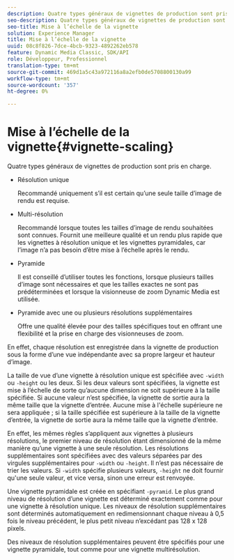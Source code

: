 ```yaml
---
description: Quatre types généraux de vignettes de production sont pris en charge.
seo-description: Quatre types généraux de vignettes de production sont pris en charge.
seo-title: Mise à l’échelle de la vignette
solution: Experience Manager
title: Mise à l’échelle de la vignette
uuid: 08c8f826-7dce-4bcb-9323-4892262eb578
feature: Dynamic Media Classic, SDK/API
role: Développeur, Professionnel
translation-type: tm+mt
source-git-commit: 469d1a5c43a972116a8a2efb0de5708800130a99
workflow-type: tm+mt
source-wordcount: '357'
ht-degree: 0%

---
```



# Mise à l’échelle de la vignette{#vignette-scaling}

Quatre types généraux de vignettes de production sont pris en charge.

* Résolution unique

   Recommandé uniquement s’il est certain qu’une seule taille d’image de rendu est requise.
* Multi-résolution

   Recommandé lorsque toutes les tailles d’image de rendu souhaitées sont connues. Fournit une meilleure qualité et un rendu plus rapide que les vignettes à résolution unique et les vignettes pyramidales, car l’image n’a pas besoin d’être mise à l’échelle après le rendu.
* Pyramide

   Il est conseillé d’utiliser toutes les fonctions, lorsque plusieurs tailles d’image sont nécessaires et que les tailles exactes ne sont pas prédéterminées et lorsque la visionneuse de zoom Dynamic Media est utilisée.
* Pyramide avec une ou plusieurs résolutions supplémentaires

   Offre une qualité élevée pour des tailles spécifiques tout en offrant une flexibilité et la prise en charge des visionneuses de zoom.

En effet, chaque résolution est enregistrée dans la vignette de production sous la forme d’une vue indépendante avec sa propre largeur et hauteur d’image.

La taille de vue d’une vignette à résolution unique est spécifiée avec `-width` ou `-height` ou les deux. Si les deux valeurs sont spécifiées, la vignette est mise à l’échelle de sorte qu’aucune dimension ne soit supérieure à la taille spécifiée. Si aucune valeur n’est spécifiée, la vignette de sortie aura la même taille que la vignette d’entrée. Aucune mise à l&#39;échelle supérieure ne sera appliquée ; si la taille spécifiée est supérieure à la taille de la vignette d’entrée, la vignette de sortie aura la même taille que la vignette d’entrée.

En effet, les mêmes règles s’appliquent aux vignettes à plusieurs résolutions, le premier niveau de résolution étant dimensionné de la même manière qu’une vignette à une seule résolution. Les résolutions supplémentaires sont spécifiées avec des valeurs séparées par des virgules supplémentaires pour `-width` ou `-height`. Il n’est pas nécessaire de trier les valeurs. Si `-width` spécifie plusieurs valeurs, `-height` ne doit fournir qu&#39;une seule valeur, et vice versa, sinon une erreur est renvoyée.

Une vignette pyramidale est créée en spécifiant `-pyramid`. Le plus grand niveau de résolution d’une vignette est déterminé exactement comme pour une vignette à résolution unique. Les niveaux de résolution supplémentaires sont déterminés automatiquement en redimensionnant chaque niveau à 0,5 fois le niveau précédent, le plus petit niveau n’excédant pas 128 x 128 pixels.

Des niveaux de résolution supplémentaires peuvent être spécifiés pour une vignette pyramidale, tout comme pour une vignette multirésolution.
